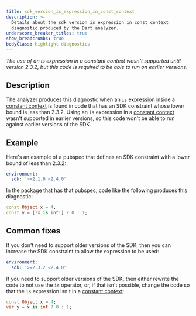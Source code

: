 ```yaml
---
title: sdk_version_is_expression_in_const_context
description: >-
  Details about the sdk_version_is_expression_in_const_context
  diagnostic produced by the Dart analyzer.
underscore_breaker_titles: true
show_breadcrumbs: true
bodyClass: highlight-diagnostics
---
```


_The use of an is expression in a constant context wasn't supported until version 2.3.2, but this code is required to be able to run on earlier versions._

## Description

The analyzer produces this diagnostic when an `is` expression inside a
[constant context][] is found in code that has an SDK constraint whose
lower bound is less than 2.3.2. Using an `is` expression in a
[constant context][] wasn't supported in earlier versions, so this code
won't be able to run against earlier versions of the SDK.

## Example

Here's an example of a pubspec that defines an SDK constraint with a lower
bound of less than 2.3.2:

```yaml
environment:
  sdk: '>=2.1.0 <2.4.0'
```

In the package that has that pubspec, code like the following produces
this diagnostic:

```dart
const Object x = 4;
const y = [!x is int!] ? 0 : 1;
```

## Common fixes

If you don't need to support older versions of the SDK, then you can
increase the SDK constraint to allow the expression to be used:

```yaml
environment:
  sdk: '>=2.3.2 <2.4.0'
```

If you need to support older versions of the SDK, then either rewrite the
code to not use the `is` operator, or, if that isn't possible, change the
code so that the `is` expression isn't in a
[constant context][]:

```dart
const Object x = 4;
var y = x is int ? 0 : 1;
```

[constant context]: /resources/glossary#constant-context
